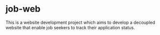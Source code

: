 # job-web

This is a website development project which aims to develop a decoupled website that enable job seekers to track their application status.

